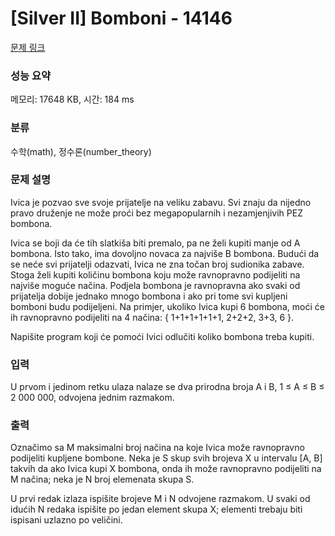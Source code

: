 # [Silver II] Bomboni - 14146 

[문제 링크](https://www.acmicpc.net/problem/14146) 

### 성능 요약

메모리: 17648 KB, 시간: 184 ms

### 분류

수학(math), 정수론(number_theory)

### 문제 설명

<p>Ivica je pozvao sve svoje prijatelje na veliku zabavu. Svi znaju da nijedno pravo druženje ne može proći bez megapopularnih i nezamjenjivih PEZ bombona.</p>

<p>Ivica se boji da će tih slatkiša biti premalo, pa ne želi kupiti manje od A bombona. Isto tako, ima dovoljno novaca za najviše B bombona. Budući da se neće svi prijatelji odazvati, Ivica ne zna točan broj sudionika zabave. Stoga želi kupiti količinu bombona koju može ravnopravno podijeliti na najviše moguće načina. Podjela bombona je ravnopravna ako svaki od prijatelja dobije jednako mnogo bombona i ako pri tome svi kupljeni bomboni budu podijeljeni. Na primjer, ukoliko Ivica kupi 6 bombona, moći će ih ravnopravno podijeliti na 4 načina: { 1+1+1+1+1+1, 2+2+2, 3+3, 6 }.</p>

<p>Napišite program koji će pomoći Ivici odlučiti koliko bombona treba kupiti. </p>

### 입력 

 <p>U prvom i jedinom retku ulaza nalaze se dva prirodna broja A i B, 1 ≤ A ≤ B ≤ 2 000 000, odvojena jednim razmakom. </p>

### 출력 

 <p>Označimo sa M maksimalni broj načina na koje Ivica može ravnopravno podijeliti kupljene bombone. Neka je S skup svih brojeva X u intervalu [A, B] takvih da ako Ivica kupi X bombona, onda ih može ravnopravno podijeliti na M načina; neka je N broj elemenata skupa S.</p>

<p>U prvi redak izlaza ispišite brojeve M i N odvojene razmakom. U svaki od idućih N redaka ispišite po jedan element skupa X; elementi trebaju biti ispisani uzlazno po veličini. </p>

